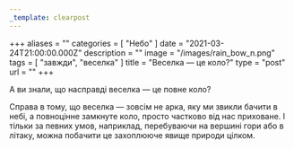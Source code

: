 ```yaml
---
_template: clearpost
---
```



+++
aliases = ""
categories = [ "Небо" ]
date = "2021-03-24T21:00:00.000Z"
description = ""
image = "/images/rain_bow_n.png"
tags = [ "завжди", "веселка" ]
title = "Веселка — це коло?"
type = "post"
url = ""
+++


А ви знали, що насправді веселка — це повне коло?  
  
Справа в тому, що веселка — зовсім не арка, яку ми звикли бачити в небі, а повноцінне замкнуте коло, просто частково від нас приховане. І тільки за певних умов, наприклад, перебуваючи на вершині гори або в літаку, можна побачити це захоплююче явище природи цілком.
